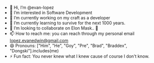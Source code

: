 - 👋 Hi, I’m @evan-lopez
- 👀 I’m interested in Software Development
- 🔭 I’m currently working on my craft as a developer
- 🌱 I’m currently learning to survive for the next 1000 years.
- 💞️ I’m looking to collaborate on Elon Mask.. 👀
- 📫 How to reach me: you can reach through my personal email lopez.evanedwin@gmail.com
- 😄 Pronouns: ["Him", "He", "Goy", "Pre", "Brad", "Braddex", "Dongski"].includes(me)
- ⚡ Fun fact: You never knew what I knew cause of course I don't know.
<!--
**lopez-evanedwin88/lopez-evanedwin88** is a ✨ _special_ ✨ repository because its `README.md` (this file) appears on your GitHub profile.

Here are some ideas to get you started:

- 🔭 I’m currently working on ...
- 🌱 I’m currently learning ...
- 👯 I’m looking to collaborate on ...
- 🤔 I’m looking for help with ...
- 💬 Ask me about ...
- 📫 How to reach me: ...
- 😄 Pronouns: ...
- ⚡ Fun fact: ...
-->
